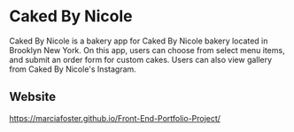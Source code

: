 # Caked By Nicole
Caked By Nicole is a bakery app for Caked By Nicole bakery located in Brooklyn New York. On this app, users can choose from select menu items, and submit an order form for custom cakes. Users can also view gallery from Caked By Nicole's Instagram. 

## Website ##
https://marciafoster.github.io/Front-End-Portfolio-Project/




